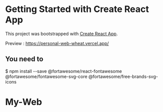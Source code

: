 # Getting Started with Create React App

This project was bootstrapped with [Create React App](https://github.com/facebook/create-react-app).

Preview : https://personal-web-wheat.vercel.app/

## You need to 
$ npm install --save @fortawesome/react-fontawesome @fortawesome/fontawesome-svg-core @fortawesome/free-brands-svg-icons



# My-Web
